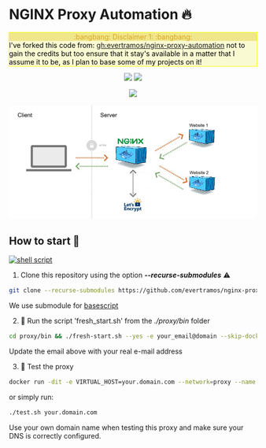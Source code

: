
# NGINX Proxy Automation 🔥

<div class="Disclaimer">
<div class="DisclaimerHead">
Disclaimer 1:
</div>
<div class="DisclaimerBody">
I've forked this code from: <a target="_blank" href="https://docs.docker.com/">gh:evertramos/nginx-proxy-automation</a> not to gain the credits but too ensure that it stay's available in a matter that I assume it to be, as I plan to base some of my projects on it!
</div>
</div>

<p align="center">
   <a target="_blank" href="https://docs.docker.com/"><img src="https://img.shields.io/badge/Docker-2CA5E0?style=for-the-badge&logo=docker&logoColor=white" /></a>
   <a target="_blank" href="https://docs.nginx.com/"><img src="https://img.shields.io/badge/Nginx-009639?style=for-the-badge&logo=nginx&logoColor=white" /></a> 
</p>
<p align="center">
   <a target="_blank" href="https://letsencrypt.org/docs/"><img src="https://img.shields.io/badge/Secured_by-Let's_Encrypt-blue.svg?logo=let%E2%80%99s-encrypt" /></a>
</p>

<p align="center">
   <img src="https://github.com/evertramos/images/raw/master/webproxy.jpg" />
</p>

## How to start 🔰
[![shell script](https://img.shields.io/badge/Shell_Script-121011?style=for-the-badge&logo=gnu-bash&logoColor=white)](https://github.com/evertramos)


1. Clone this repository using the option **_--recurse-submodules_** ⚠️

```bash
git clone --recurse-submodules https://github.com/evertramos/nginx-proxy-automation.git proxy 
```

We use submodule for [basescript](https://github.com/evertramos/basescript)

2. 🚀 Run the script 'fresh_start.sh' from the _./proxy/bin_ folder
   
```bash
cd proxy/bin && ./fresh-start.sh --yes -e your_email@domain --skip-docker-image-check
```

Update the email above with your real e-mail address

3. 🧪 Test the proxy

```bash
docker run -dit -e VIRTUAL_HOST=your.domain.com --network=proxy --name test-web httpd:alpine
```
or simply run:
```bash
./test.sh your.domain.com
```

Use your own domain name when testing this proxy and make sure your DNS is correctly configured.




<style>
.Disclaimer{
    outline: .1em solid yellow;
    background: lightgoldenrodyellow;
    color: black;
}
.DisclaimerHead{
  text-align: center;
     background: khaki;
     color: goldenrod;
}

.DisclaimerHead::before , .DisclaimerHead::after {
       
     content:':bangbang:'
     
}

.DisclaimerHead{
    
}

.warning{
    color:red;    
     font-weight:bolder;
}
.underline{
    text-decoration: underline;
}

</style>
